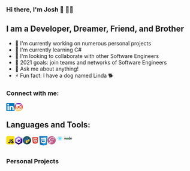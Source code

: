 ### Hi there, I'm Josh 👋 👨‍💻

## I am a Developer, Dreamer, Friend, and Brother

- 🔭 I'm currently working on numerous personal projects
- 🌱 I'm currently learning C#
- 💪 I'm looking to collaborate with other Software Engineers
- 👥 2021 goals: join teams and networks of Software Engineers
- 💬 Ask me about anything!
- ⚡ Fun fact: I have a dog named Linda 🐕

### Connect with me:

[<img align="left" alt="LinkedIn" width="22px" src="./linkedin.png"/>][linkedin]
[<img align="left" alt="Instagram" width="22px" src="./instagram.png"/>][instagram]

<br />

## Languages and Tools:

[<img align="left" alt="JavaScript" width="22px" src="./javascript.png" />][logo]
[<img align="left" alt="C#" width="22px" src="./csharp.png" />][logo]
[<img align="left" alt="Python" width="22px" src="./python.png" />][logo]
[<img align="left" alt="HTML" width="22px" src="./html.png" />][logo]
[<img align="left" alt="CSS" width="22px" src="./css.png" />][logo]
[<img align="left" alt="SASS" width="22px" src="./sass.png" />][logo]
[<img align="left" alt="React" width="22px" src="./react.png" />][logo]
[<img align="left" alt="Node" width="22px" src="./node.png" />][logo]

<br />
<br />

### Personal Projects

<br />
<br />

[linkedin]: https://linkedin.com/in/jbrito6492
[instagram]: https://www.instagram.com/jxbri24
[themove]: https://github.com/Jbrito6492/MVP
[logo]: #
